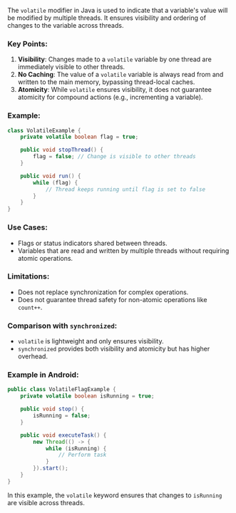 The `volatile` modifier in Java is used to indicate that a variable's value will be modified by multiple threads. It ensures visibility and ordering of changes to the variable across threads.

### Key Points:
1. **Visibility**: Changes made to a `volatile` variable by one thread are immediately visible to other threads.
2. **No Caching**: The value of a `volatile` variable is always read from and written to the main memory, bypassing thread-local caches.
3. **Atomicity**: While `volatile` ensures visibility, it does not guarantee atomicity for compound actions (e.g., incrementing a variable).

### Example:
```java
class VolatileExample {
    private volatile boolean flag = true;

    public void stopThread() {
        flag = false; // Change is visible to other threads
    }

    public void run() {
        while (flag) {
            // Thread keeps running until flag is set to false
        }
    }
}
```

### Use Cases:
- Flags or status indicators shared between threads.
- Variables that are read and written by multiple threads without requiring atomic operations.

### Limitations:
- Does not replace synchronization for complex operations.
- Does not guarantee thread safety for non-atomic operations like `count++`.

### Comparison with `synchronized`:
- `volatile` is lightweight and only ensures visibility.
- `synchronized` provides both visibility and atomicity but has higher overhead.

### Example in Android:
```java
public class VolatileFlagExample {
    private volatile boolean isRunning = true;

    public void stop() {
        isRunning = false;
    }

    public void executeTask() {
        new Thread(() -> {
            while (isRunning) {
                // Perform task
            }
        }).start();
    }
}
```

In this example, the `volatile` keyword ensures that changes to `isRunning` are visible across threads.
